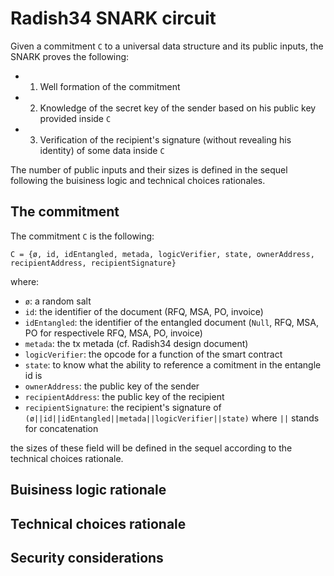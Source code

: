 # Radish34 SNARK circuit
Given a commitment `C` to a universal data structure and its public inputs, the SNARK proves the following:
- 1. Well formation of the commitment
- 2. Knowledge of the secret key of the sender based on his public key provided inside `C`
- 3. Verification of the recipient's signature (without revealing his identity) of some data inside `C`

The number of public inputs and their sizes is defined in the sequel following the buisiness logic and technical choices rationales.

## The commitment
The commitment `C` is the following:

`C = {ø, id, idEntangled, metada, logicVerifier, state, ownerAddress, recipientAddress, recipientSignature}`

where:
- `ø`: a random salt
- `id`: the identifier of the document (RFQ, MSA, PO, invoice)
- `idEntangled`: the identifier of the entangled document (`Null`, RFQ, MSA, PO for respectivele RFQ, MSA, PO, invoice)
- `metada`: the tx metada (cf. Radish34 design document)
- `logicVerifier`: the opcode for a function of the smart contract
- `state`: to know what the ability to reference a comitment in the entangle id is
- `ownerAddress`: the public key of the sender
- `recipientAddress`: the public key of the recipient
- `recipientSignature`: the recipient's signature of `(ø||id||idEntangled||metada||logicVerifier||state)` where `||` stands for concatenation

the sizes of these field will be defined in the sequel according to the technical choices rationale.

## Buisiness logic rationale

## Technical choices rationale

## Security considerations
